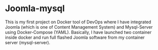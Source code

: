 # Joomla-mysql
This is my first project on Docker tool of DevOps where I have integrated Joomla (which is one of Content Management System) and Mysql-Server using Docker-Compose (YAML). Basically, I have launched two container inside docker and run full flashed Joomla software from my container server (mysql-server). 
